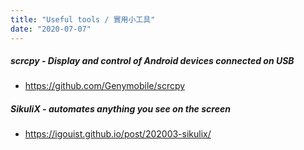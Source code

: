 ```yaml
---
title: "Useful tools / 實用小工具"
date: "2020-07-07"
---
```


##### scrcpy - Display and control of Android devices connected on USB
* https://github.com/Genymobile/scrcpy

##### SikuliX - automates anything you see on the screen
* https://igouist.github.io/post/202003-sikulix/

